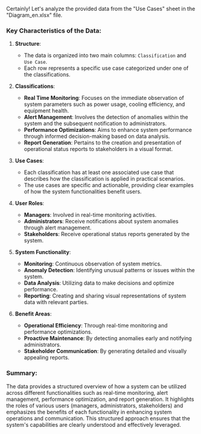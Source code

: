 Certainly! Let's analyze the provided data from the "Use Cases" sheet in the "Diagram_en.xlsx" file.

### Key Characteristics of the Data:

1. **Structure**:
   - The data is organized into two main columns: `Classification` and `Use Case`.
   - Each row represents a specific use case categorized under one of the classifications.

2. **Classifications**:
   - **Real Time Monitoring**: Focuses on the immediate observation of system parameters such as power usage, cooling efficiency, and equipment health.
   - **Alert Management**: Involves the detection of anomalies within the system and the subsequent notification to administrators.
   - **Performance Optimizations**: Aims to enhance system performance through informed decision-making based on data analysis.
   - **Report Generation**: Pertains to the creation and presentation of operational status reports to stakeholders in a visual format.

3. **Use Cases**:
   - Each classification has at least one associated use case that describes how the classification is applied in practical scenarios.
   - The use cases are specific and actionable, providing clear examples of how the system functionalities benefit users.

4. **User Roles**:
   - **Managers**: Involved in real-time monitoring activities.
   - **Administrators**: Receive notifications about system anomalies through alert management.
   - **Stakeholders**: Receive operational status reports generated by the system.

5. **System Functionality**:
   - **Monitoring**: Continuous observation of system metrics.
   - **Anomaly Detection**: Identifying unusual patterns or issues within the system.
   - **Data Analysis**: Utilizing data to make decisions and optimize performance.
   - **Reporting**: Creating and sharing visual representations of system data with relevant parties.

6. **Benefit Areas**:
   - **Operational Efficiency**: Through real-time monitoring and performance optimizations.
   - **Proactive Maintenance**: By detecting anomalies early and notifying administrators.
   - **Stakeholder Communication**: By generating detailed and visually appealing reports.

### Summary:
The data provides a structured overview of how a system can be utilized across different functionalities such as real-time monitoring, alert management, performance optimization, and report generation. It highlights the roles of various users (managers, administrators, stakeholders) and emphasizes the benefits of each functionality in enhancing system operations and communication. This structured approach ensures that the system's capabilities are clearly understood and effectively leveraged.